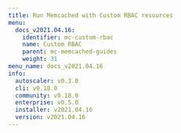 ```yaml
---
title: Run Memcached with Custom RBAC resources
menu:
  docs_v2021.04.16:
    identifier: mc-custom-rbac
    name: Custom RBAC
    parent: mc-memcached-guides
    weight: 31
menu_name: docs_v2021.04.16
info:
  autoscaler: v0.3.0
  cli: v0.18.0
  community: v0.18.0
  enterprise: v0.5.0
  installer: v2021.04.16
  version: v2021.04.16
---
```


